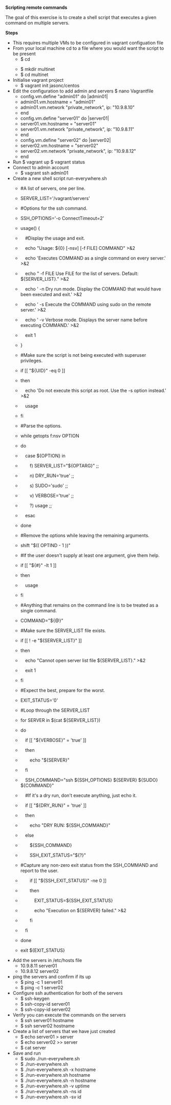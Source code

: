 ﻿**Scripting remote commands**

The goal of this exercise is to create a shell script that executes a given command on multiple servers.

**Steps**

- This requires multiple VMs to be configured in vagrant configuation file
- From your local machine cd to a file where you would want the script to be present
  - $ cd <dir>
  - $ mkdir multinet
  - $ cd multinet
- Initialise vagrant project
  - $ vagrant init jasonc/centos
- Edit the configuration to add admin and servers $ nano Vagrantfile
  - config.vm.define "admin01" do |admin01|
  - admin01.vm.hostname = "admin01"
  - admin01.vm.network "private\_network", ip: "10.9.8.10"
  - end
  - config.vm.define "server01" do |server01|
  - server01.vm.hostname = "server01"
  - server01.vm.network "private\_network", ip: "10.9.8.11"
  - end
  - config.vm.define "server02" do |server02|
  - server02.vm.hostname = "server02"
  - server02.vm.network "private\_network", ip: "10.9.8.12"
  - end
- Run $ vagrant up $ vagrant status
- Connect to admin account
  - $ vagrant ssh admin01
- Create a new shell script run-everywhere.sh
  - #A list of servers, one per line.
  - SERVER\_LIST='/vagrant/servers'

  - #Options for the ssh command.
  - SSH\_OPTIONS='-o ConnectTimeout=2'

  - usage() {
  - `  `#Display the usage and exit.
  - `  `echo "Usage: ${0} [-nsv] [-f FILE] COMMAND" >&2
  - `  `echo 'Executes COMMAND as a single command on every server.' >&2
  - `  `echo "  -f FILE  Use FILE for the list of servers. Default: ${SERVER\_LIST}." >&2
  - `  `echo '  -n       Dry run mode. Display the COMMAND that would have been executed and exit.' >&2
  - `  `echo '  -s       Execute the COMMAND using sudo on the remote server.' >&2
  - `  `echo '  -v       Verbose mode. Displays the server name before executing COMMAND.' >&2
  - `  `exit 1
  - }

  - #Make sure the script is not being executed with superuser privileges.
  - if [[ "${UID}" -eq 0 ]]
  - then
  - `  `echo 'Do not execute this script as root. Use the -s option instead.' >&2
  - `  `usage
  - fi

  - #Parse the options.
  - while getopts f:nsv OPTION
  - do
  - `  `case ${OPTION} in
  - `    `f) SERVER\_LIST="${OPTARG}" ;;
  - `    `n) DRY\_RUN='true' ;;
  - `    `s) SUDO='sudo' ;;
  - `    `v) VERBOSE='true' ;;
  - `    `?) usage ;;
  - `  `esac
  - done

  - #Remove the options while leaving the remaining arguments.
  - shift "$(( OPTIND - 1 ))"

  - #If the user doesn't supply at least one argument, give them help.
  - if [[ "${#}" -lt 1 ]]
  - then
  - `  `usage
  - fi

  - #Anything that remains on the command line is to be treated as a single command.
  - COMMAND="${@}"

  - #Make sure the SERVER\_LIST file exists.
  - if [[ ! -e "${SERVER\_LIST}" ]]
  - then
  - `  `echo "Cannot open server list file ${SERVER\_LIST}." >&2
  - `  `exit 1
  - fi

  - #Expect the best, prepare for the worst.
  - EXIT\_STATUS='0'

  - #Loop through the SERVER\_LIST
  - for SERVER in $(cat ${SERVER\_LIST})
  - do
  - `  `if [[ "${VERBOSE}" = 'true' ]]
  - `  `then
  - `    `echo "${SERVER}"
  - `  `fi

  - `  `SSH\_COMMAND="ssh ${SSH\_OPTIONS} ${SERVER} ${SUDO} ${COMMAND}"
 
  - `  `#If it's a dry run, don't execute anything, just echo it.
  - `  `if [[ "${DRY\_RUN}" = 'true' ]]
  - `  `then
  - `    `echo "DRY RUN: ${SSH\_COMMAND}"
  - `  `else
  - `    `${SSH\_COMMAND}
  - `    `SSH\_EXIT\_STATUS="${?}"

  - #Capture any non-zero exit status from the SSH\_COMMAND and report to the user.
  - `    `if [[ "${SSH\_EXIT\_STATUS}" -ne 0 ]]
  - `    `then
  - `      `EXIT\_STATUS=${SSH\_EXIT\_STATUS}
  - `      `echo "Execution on ${SERVER} failed." >&2
  - `    `fi
  - `  `fi
  - done

  - exit ${EXIT\_STATUS}
- Add the servers in /etc/hosts file
  - 10.9.8.11 server01
  - 10.9.8.12 server02
- ping the servers and confirm if its up
  - $ ping -c 1 server01
  - $ ping -c 1 server02
- Configure ssh authentication for both of the servers
  - $ ssh-keygen
  - $ ssh-copy-id server01
  - $ ssh-copy-id server02
- Verify you can execute the commands on the servers
  - $ ssh server01 hostname
  - $ ssh server02 hostname
- Create a list of servers that we have just created
  - $ echo server01 > server
  - $ echo server02 >> server
  - $ cat server
- Save and run
  - $ sudo ./run-everywhere.sh
  - $ ./run-everywhere.sh
  - $ ./run-everywhere.sh -x hostname
  - $ ./run-everywhere.sh hostname
  - $ ./run-everywhere.sh -n hostname
  - $ ./run-everywhere.sh -v uptime
  - $ ./run-everywhere.sh -ns id
  - $ ./run-everywhere.sh -sv id
